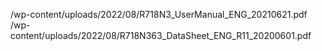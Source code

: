 /wp-content/uploads/2022/08/R718N3_UserManual_ENG_20210621.pdf
/wp-content/uploads/2022/08/R718N363_DataSheet_ENG_R11_20200601.pdf
